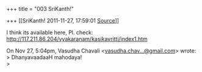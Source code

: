 +++
title = "003 SriKanth!"

+++
[[SriKanth!	2011-11-27, 17:59:01 [Source](https://groups.google.com/g/samskrita/c/LeJutXYJmS0)]]



I think its available here, Pl. check:  
<http://117.211.86.204/vyakaranam/kasikavritti/index1.htm>

On Nov 27, 5:04pm, Vasudha Chavali \<[vasudha.chav...@gmail.com]()\> wrote:  
\> DhanyavaadaaH mahodaya!  
\>  


